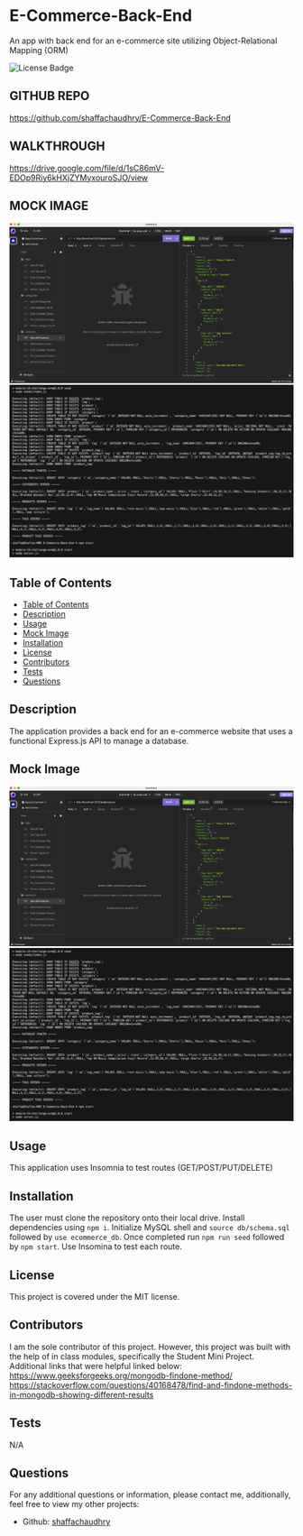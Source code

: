 # E-Commerce-Back-End
An app with back end for an e-commerce site utilizing Object-Relational Mapping (ORM)

![License Badge](https://img.shields.io/badge/License-MIT-blue)

## GITHUB REPO
https://github.com/shaffachaudhry/E-Commerce-Back-End
## WALKTHROUGH 
https://drive.google.com/file/d/1sC86mV-EDOp9Riy6kHXjZYMyxouroSJO/view

## MOCK IMAGE
![ Image 1](./assets/mock1.png)
![ Image 2](./assets/mock2.png)

## Table of Contents
- [Table of Contents](#table-of-contents)
- [Description](#description)
- [Usage](#usage)
- [Mock Image](#mock-image)
- [Installation](#installation)
- [License](#license)
- [Contributors](#contributors)
- [Tests](#tests)
- [Questions](#questions)

## Description
The application provides a back end for an e-commerce website that uses a functional Express.js API to manage a database. 

## Mock Image
![ Image 1](./assets/mock1.png)
![ Image 2](./assets/mock2.png)

## Usage 
This application uses Insomnia to test routes (GET/POST/PUT/DELETE)

## Installation 
The user  must clone the repository onto their local drive. Install dependencies using `npm i`. Initialize MySQL shell and `source db/schema.sql` followed by `use ecommerce_db`. Once completed run `npm run seed` followed by `npm start`. Use Insomina to test each route. 


## License 
This project is covered under the MIT license.

## Contributors
I am the sole contributor of this project. However, this project was built with the help of in class modules, specifically the Student Mini Project. Additional links that were helpful linked below: 
https://www.geeksforgeeks.org/mongodb-findone-method/
https://stackoverflow.com/questions/40168478/find-and-findone-methods-in-mongodb-showing-different-results

## Tests 
N/A

## Questions 
For any additional questions or information, please contact me, additionally, feel free to view my other projects: 
- Github: [shaffachaudhry](https://github.com/shaffachaudhry)